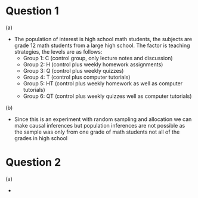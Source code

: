 # Question 1

(a)

- The population of interest is high school math students, the subjects are grade 12 math students from a large high school. The factor is teaching strategies, the levels are as follows:
	- Group 1: C (control group, only lecture notes and discussion)
	- Group 2: H (control plus weekly homework assignments)
	- Group 3: Q (control plus weekly quizzes)
	- Group 4: T (control plus computer tutorials)
	- Group 5: HT (control plus weekly homework as well as computer tutorials)
	- Group 6: QT (control plus weekly quizzes well as computer tutorials)

(b)

- Since this is an experiment with random sampling and allocation we can make causal inferences but population inferences are not possible as the sample was only from one grade of math students not all of the grades in high school

# Question 2

(a)

- 
